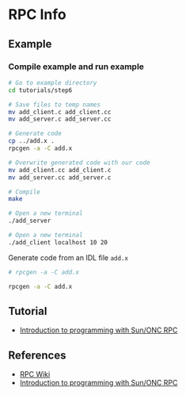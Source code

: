 # RPC Info

## Example

### Compile example and run example

```sh
# Go to example directory
cd tutorials/step6

# Save files to temp names
mv add_client.c add_client.cc
mv add_server.c add_server.cc

# Generate code
cp ../add.x .
rpcgen -a -C add.x

# Overwrite generated code with our code
mv add_client.cc add_client.c
mv add_server.cc add_server.c

# Compile
make

# Open a new terminal
./add_server

# Open a new terminal
./add_client localhost 10 20

```

Generate code from an IDL file `add.x`

```sh
# rpcgen -a -C add.x

rpcgen -a -C add.x
```

## Tutorial

* [Introduction to programming with Sun/ONC RPC](https://people.cs.rutgers.edu/~pxk/417/notes/rpc/index.html)

## References

* [RPC Wiki](https://en.wikipedia.org/wiki/Sun_RPC)
* [Introduction to programming with Sun/ONC RPC](https://people.cs.rutgers.edu/~pxk/417/notes/rpc/index.html)
